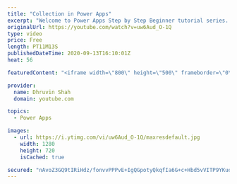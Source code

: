 ```yaml
---
title: "Collection in Power Apps"
excerpt: "Welcome to Power Apps Step by Step Beginner tutorial series. My self Dhruvin Shah you are watching the 7th part of the Power Apps Beginner Series. During this chapter, we will talk about Collections in Power Apps.  During this chapter, we will talk about what is the collection in Power Apps and how we"
originalUrl: https://youtube.com/watch?v=uw6Aud_O-1Q
type: video
price: Free
length: PT11M13S
publishedDateTime: 2020-09-13T16:10:01Z
heat: 56

featuredContent: "<iframe width=\"800\" height=\"500\" frameborder=\"0\" src=\"https://www.youtube.com/embed/uw6Aud_O-1Q\" allow=\"accelerometer; autoplay; encrypted-media; gyroscope; picture-in-picture\" allowfullscreen></iframe>"

provider:
  name: Dhruvin Shah
  domain: youtube.com

topics:
  - Power Apps

images:
  - url: https://i.ytimg.com/vi/uw6Aud_O-1Q/maxresdefault.jpg
    width: 1280
    height: 720
    isCached: true

secured: "nAvoZ3GQ9tIRiHdz/fonvvPPPvE+IgQGpotyQkqfIa6G+c+Hbd5vVITP9YKuosO+x55pFS8DqU2oXcndh4EyvdyVYe1QaryO6k13ahA9CQdkES1UadxVgRxrHNq9uKSz4H3cnarqnc+OBEWZV6pRR0EdTHTxgZ/aDChwKYh/Ne6JSUUftj5+2Qf+bgrc0UDv2fk/E46fUqKCv/HE2Qr0EghIM29GGFmm+c7XhfCbaZLW8agATFepQbODGBImp8c4pyto6FW9HRrDx0jQ3uW5fT87tO3kx+hxXy9yzlTMikl8kWSxN+p/Pdcs0uEbkbEyPC3v94/1jiRdMAi0dHH1E6BcICQP+a8dEF9eZQgdd4JWDbFfYIivDT7lbzszFJ3+/Zg1JejDgz2rp8Z2SWCm9JZfVr+ZTdJWPTM9hkqSGGk=;PsfTTyL8D5PevQGghGhAbQ=="
---
```


